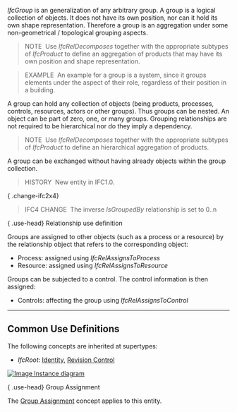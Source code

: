 ﻿_IfcGroup_ is an generalization of any arbitrary group. A group is a logical collection of objects. It does not have its own position, nor can it hold its own shape representation. Therefore a group is an aggregation under some non-geometrical / topological grouping aspects.

> NOTE&nbsp; Use _IfcRelDecomposes_ together with the appropriate subtypes of _IfcProduct_ to define an aggregation of products that may have its own position and shape representation.

> EXAMPLE&nbsp; An example for a group is a system, since it groups elements under the aspect of their role, regardless of their position in a building.

A group can hold any collection of objects (being products, processes, controls, resources, actors or other groups). Thus groups can be nested. An object can be part of zero, one, or many groups. Grouping relationships are not required to be hierarchical nor do they imply a dependency.

> NOTE&nbsp; Use _IfcRelDecomposes_ together with the appropriate subtypes of _IfcProduct_ to define an hierarchical aggregation of products.

A group can be exchanged without having already objects within the group collection.

> HISTORY&nbsp; New entity in IFC1.0.

{ .change-ifc2x4}
> IFC4 CHANGE&nbsp; The inverse _IsGroupedBy_ relationship is set to 0..n

{ .use-head}
Relationship use definition

Groups are assigned to other objects (such as a process or a resource) by the relationship object that refers to the corresponding object:

* Process: assigned using _IfcRelAssignsToProcess_
* Resource: assigned using _IfcRelAssignsToResource_

Groups can be subjected to a control. The control information is then assigned:

* Controls: affecting the group using _IfcRelAssignsToControl_

___
## Common Use Definitions
The following concepts are inherited at supertypes:

* _IfcRoot_: [Identity](../../templates/identity.htm), [Revision Control](../../templates/revision-control.htm)

[![Image](../../../img/diagram.png)&nbsp;Instance diagram](../../../annex/annex-d/common-use-definitions/ifcgroup.htm)

{ .use-head}
Group Assignment

The [Group Assignment](../../templates/group-assignment.htm) concept applies to this entity.
